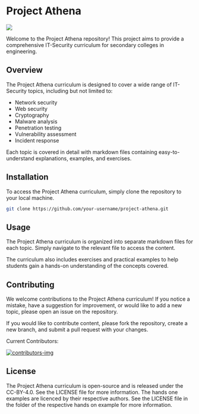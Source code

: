 # Project Athena

![](athena_banner.jpg)

Welcome to the Project Athena repository! This project aims to provide a comprehensive IT-Security curriculum for secondary colleges in engineering.

## Overview

The Project Athena curriculum is designed to cover a wide range of IT-Security topics, including but not limited to:

- Network security
- Web security
- Cryptography
- Malware analysis
- Penetration testing
- Vulnerability assessment
- Incident response

Each topic is covered in detail with markdown files containing easy-to-understand explanations, examples, and exercises.

## Installation

To access the Project Athena curriculum, simply clone the repository to your local machine.

```bash
git clone https://github.com/your-username/project-athena.git
```

## Usage

The Project Athena curriculum is organized into separate markdown files for each topic. Simply navigate to the relevant file to access the content.

The curriculum also includes exercises and practical examples to help students gain a hands-on understanding of the concepts covered.

## Contributing

We welcome contributions to the Project Athena curriculum! If you notice a mistake, have a suggestion for improvement, or would like to add a new topic, please open an issue on the repository.

If you would like to contribute content, please fork the repository, create a new branch, and submit a pull request with your changes.

Current Contributors:

[ ![contributors-img](https://contrib.rocks/image?repo=h4ckd0tm3/project-athena) ](https://github.com/h4ckd0tm3/project-athena/graphs/contributors)

## License

The Project Athena curriculum is open-source and is released under the CC-BY-4.0. See the LICENSE file for more information.
The hands one examples are licenced by their respective authors. See the LICENSE file in the folder of the respective hands on example for more information.
